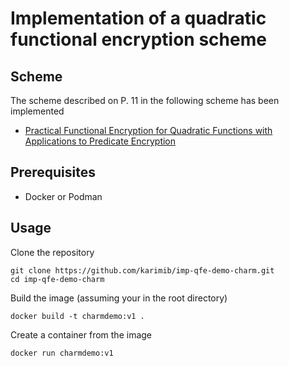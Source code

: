 # Implementation of a quadratic functional encryption scheme

## Scheme

The scheme described on P. 11 in the following scheme has been implemented

* [Practical Functional Encryption for Quadratic Functions with Applications to Predicate Encryption](https://eprint.iacr.org/2017/151.pdf)

## Prerequisites

* Docker or Podman

## Usage

Clone the repository

```shell
git clone https://github.com/karimib/imp-qfe-demo-charm.git
cd imp-qfe-demo-charm
```

Build the image (assuming your in the root directory)

```shell
docker build -t charmdemo:v1 .
```

Create a container from the image

```shell
docker run charmdemo:v1 
```
